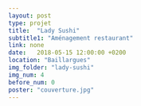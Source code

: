 ```yaml
---
layout: post
type: projet 
title:  "Lady Sushi"
subtitle1: "Aménagement restaurant"
link: none
date:   2018-05-15 12:00:00 +0200
location: "Baillargues"
img_folder: "lady-sushi"
img_num: 4
before_num: 0
poster: "couverture.jpg"
---
```

